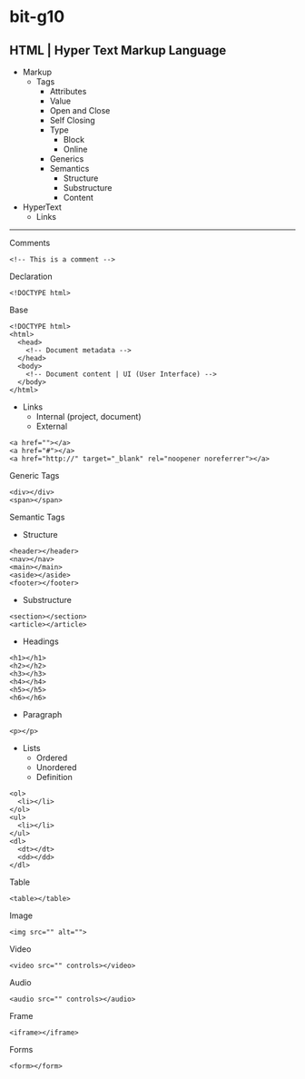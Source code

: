 # bit-g10
## HTML | Hyper Text Markup Language
* Markup
  * Tags
    - Attributes
    - Value
    - Open and Close
    - Self Closing
    * Type
      - Block
      - Online
    - Generics
    * Semantics
      - Structure
      - Substructure
      - Content
* HyperText
  - Links
---
Comments
```
<!-- This is a comment -->
```
Declaration
```
<!DOCTYPE html>
```
Base
```
<!DOCTYPE html>
<html>
  <head>
    <!-- Document metadata -->
  </head>
  <body>
    <!-- Document content | UI (User Interface) -->
  </body>
</html>
```
* Links
  - Internal (project, document)
  - External
```
<a href=""></a>
<a href="#"></a>
<a href="http://" target="_blank" rel="noopener noreferrer"></a>
```
Generic Tags
```
<div></div>
<span></span>
```
Semantic Tags
- Structure
```
<header></header>
<nav></nav>
<main></main>
<aside></aside>
<footer></footer>
```
- Substructure
```
<section></section>
<article></article>
```
- Headings
```
<h1></h1>
<h2></h2>
<h3></h3>
<h4></h4>
<h5></h5>
<h6></h6>
```
- Paragraph
```
<p></p>
```
* Lists
  - Ordered
  - Unordered
  - Definition
```
<ol>
  <li></li>
</ol>
<ul>
  <li></li>
</ul>
<dl>
  <dt></dt>
  <dd></dd>
</dl>
```
Table
```
<table></table>
```
Image
```
<img src="" alt="">
```
Video
```
<video src="" controls></video>
```
Audio
```
<audio src="" controls></audio>
```
Frame
```
<iframe></iframe>
```
Forms
```
<form></form>
```

